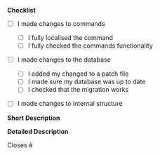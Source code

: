 **Checklist**
- [ ] I made changes to commands
  - [ ] I fully localised the command
  - [ ] I fully checked the commands functionality

- [ ] I made changes to the database
  - [ ] I added my changed to a patch file
  - [ ] I made sure my database was up to date
  - [ ] I checked that the migration works

- [ ] I made changes to internal structure 


**Short Description**
<!-- Describe the changes you made in a short fashion-->

**Detailed Description**
<!-- Add additional information to your pull request -->


<!-- Add your issue number here or delete this part if this PR is not related to an issue -->
Closes #<issuenumber>
  
